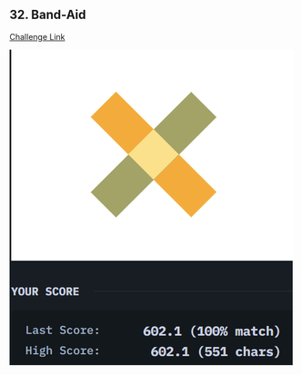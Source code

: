 ## 32. Band-Aid  
[Challenge Link](https://cssbattle.dev/play/32)  

![Question](../../images/32.png)